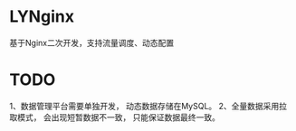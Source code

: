 # LYNginx
基于Nginx二次开发，支持流量调度、动态配置

# TODO

1、数据管理平台需要单独开发， 动态数据存储在MySQL。
2、全量数据采用拉取模式， 会出现短暂数据不一致， 只能保证数据最终一致。
